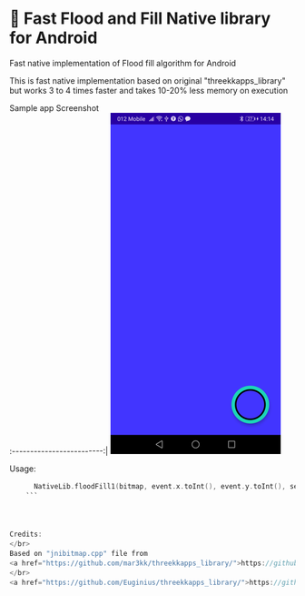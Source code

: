 # 🎨 Fast Flood and Fill Native library for Android
Fast native implementation of Flood fill algorithm for Android

This is fast native implementation based on original "threekkapps_library" but works 3 to 4 times faster and takes 10-20% less memory on execution

   Sample app Screenshot     
:-------------------------:|
![](https://github.com/Euginius/Eugene_FloodFillNative_fast/blob/main/screenshot.png)

Usage:
```kotlin
      NativeLib.floodFill1(bitmap, event.x.toInt(), event.y.toInt(), selectedColor,tolerance)
    ```

	 

Credits:
</br>
Based on "jnibitmap.cpp" file from 
<a href="https://github.com/mar3kk/threekkapps_library/">https://github.com/mar3kk/threekkapps_library/</a>
</br>
<a href="https://github.com/Euginius/threekkapps_library/">https://github.com/Euginius/threekkapps_library/</a>
